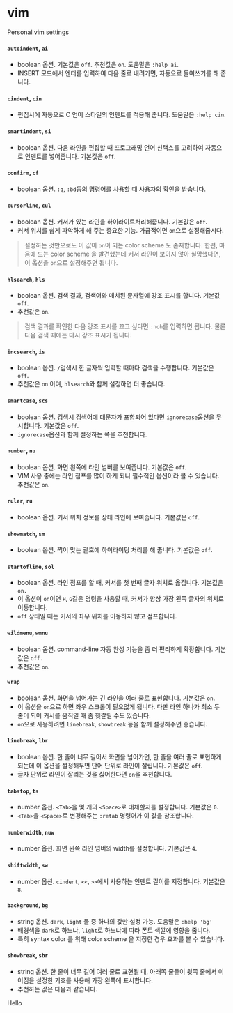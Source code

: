 # vim
Personal vim settings

#### `autoindent`, `ai`
* boolean 옵션. 기본값은 `off`. 추천값은 `on`. 도움말은 `:help ai`.
* INSERT 모드에서 엔터를 입력하여 다음 줄로 내려가면, 자동으로 들여쓰기를 해 줍니다.


#### `cindent`, `cin`
* 편집시에 자동으로 C 언어 스타일의 인덴트를 적용해 줍니다. 도움말은 `:help cin`.


#### `smartindent`, `si`
* boolean 옵션. 다음 라인을 편집할 때 프로그래밍 언어 신택스를 고려하여 자동으로 인덴트를 넣어줍니다. 기본값은 `off`.


#### `confirm`, `cf`
* boolean 옵션. `:q`, `:bd`등의 명령어를 사용할 때 사용자의 확인을 받습니다.


#### `cursorline`, `cul`
* boolean 옵션. 커서가 있는 라인을 하이라이트처리해줍니다. 기본값은 `off`.
* 커서 위치를 쉽게 파악하게 해 주는 중요한 기능. 가급적이면 `on`으로 설정해줍시다.
> 설정하는 것만으로도 이 값이 `on`이 되는 color scheme 도 존재합니다.
> 한편, 마음에 드는 color scheme 을 발견했는데 커서 라인이 보이지 않아 실망했다면, 이 옵션을 `on`으로 설정해주면 됩니다.


#### `hlsearch`, `hls`
* boolean 옵션. 검색 결과, 검색어와 매치된 문자열에 강조 표시를 합니다. 기본값 `off`.
* 추천값은 `on`.
> 검색 결과를 확인한 다음 강조 표시를 끄고 싶다면 `:noh`를 입력하면 됩니다. 물론 다음 검색 때에는 다시 강조 표시가 됩니다.


#### `incsearch`, `is`
* boolean 옵션. `/`검색시 한 글자씩 입력할 때마다 검색을 수행합니다. 기본값은 `off`.
* 추천값은 `on` 이며, `hlsearch`와 함께 설정하면 더 좋습니다.


#### `smartcase`, `scs`
* boolean 옵션. 검색시 검색어에 대문자가 포함되어 있다면 `ignorecase`옵션을 무시합니다. 기본값은 `off`.
* `ignorecase`옵션과 함께 설정하는 쪽을 추천합니다.


#### `number`, `nu`
* boolean 옵션. 화면 왼쪽에 라인 넘버를 보여줍니다. 기본값은 `off`.
* VIM 사용 중에는 라인 점프를 많이 하게 되니 필수적인 옵션이라 볼 수 있습니다. 추천값은 `on`.


#### `ruler`, `ru`
* boolean 옵션. 커서 위치 정보를 상태 라인에 보여줍니다. 기본값은 `off`.


#### `showmatch`, `sm`
* boolean 옵션. 짝이 맞는 괄호에 하이라이팅 처리를 해 줍니다. 기본값은 `off`.


#### `startofline`, `sol`
* boolean 옵션. 라인 점프를 할 때, 커서를 첫 번째 글자 위치로 옮깁니다. 기본값은 `on.`
* 이 옵션이 `on`이면 `H`, `G`같은 명령을 사용할 때, 커서가 항상 가장 왼쪽 글자의 위치로 이동합니다.
* `off` 상태일 때는 커서의 좌우 위치를 이동하지 않고 점프합니다.


#### `wildmenu`, `wmnu`
* boolean 옵션. command-line 자동 완성 기능을 좀 더 편리하게 확장합니다. 기본값은 `off.`
* 추천값은 `on`.


#### `wrap`
* boolean 옵션. 화면을 넘어가는 긴 라인을 여러 줄로 표현합니다. 기본값은 `on`.
* 이 옵션을 `on`으로 하면 좌우 스크롤이 필요없게 됩니다.
다만 라인 하나가 최소 두 줄이 되어 커서를 움직일 때 좀 헷갈릴 수도 있습니다.
* `on`으로 사용하려면 `linebreak`, `showbreak` 등을 함께 설정해주면 좋습니다.


#### `linebreak`, `lbr`
* boolean 옵션. 한 줄이 너무 길어서 화면을 넘어가면, 한 줄을 여러 줄로 표현하게 되는데 이 옵션을 설정해두면 단어 단위로 라인이 잘립니다. 기본값은 `off`.
* 글자 단위로 라인이 잘리는 것을 싫어한다면 `on`을 추천합니다.


#### `tabstop`, `ts`
* number 옵션. `<Tab>`을 몇 개의 `<Space>`로 대체할지를 설정합니다. 기본값은 `0`.
* `<Tab>`을 `<Space>`로 변경해주는 `:retab` 명령어가 이 값을 참조합니다.


#### `numberwidth`, `nuw`
* number 옵션. 화면 왼쪽 라인 넘버의 width를 설정합니다. 기본값은 `4`.


#### `shiftwidth`, `sw`
* number 옵션. `cindent`, `<<`, `>>`에서 사용하는 인덴트 길이를 지정합니다. 기본값은 `8`.


#### `background`, `bg`
* string 옵션. `dark`, `light` 둘 중 하나의 값만 설정 가능. 도움말은 `:help 'bg'`
* 배경색을 `dark`로 하느냐, `light`로 하느냐에 따라 폰트 색깔에 영향을 줍니다.
* 특히 syntax color 를 위해 color scheme 을 지정한 경우 효과를 볼 수 있습니다.


#### `showbreak`, `sbr`
* string 옵션.  한 줄이 너무 길어 여러 줄로 표현될 때, 아래쪽 줄들이 윗쪽 줄에서 이어짐을 설정한 기호를 사용해 가장 왼쪽에 표시합니다.
* 추천하는 값은 다음과 같습니다.

Hello
